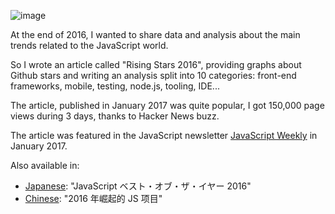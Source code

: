 ![image](https://cloud.githubusercontent.com/assets/5546996/21958450/fceccf32-daf1-11e6-8913-a0fce9c4e7bf.png)

At the end of 2016, I wanted to share data and analysis about the main trends related to the JavaScript world.

So I wrote an article called "Rising Stars 2016", providing graphs about Github stars and writing an analysis split into 10 categories: front-end frameworks, mobile, testing, node.js, tooling, IDE...

The article, published in January 2017 was quite popular, I got 150,000 page views during 3 days, thanks to Hacker News buzz.

The article was featured in the JavaScript newsletter [JavaScript Weekly](http://javascriptweekly.com/issues/318) in January 2017.

<!-- [![image](https://cloud.githubusercontent.com/assets/5546996/22129924/4f5876ce-deec-11e6-810a-a0b012fe465c.png)](http://javascriptweekly.com/issues/318) -->

Also available in:

* [Japanese](https://risingstars2016.js.org/ja/): "JavaScript ベスト・オブ・ザ・イヤー 2016"
* [Chinese](https://risingstars2016.js.org/zh/): "2016 年崛起的 JS 项目"
